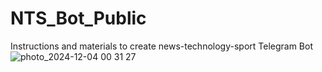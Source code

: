 # NTS_Bot_Public
Instructions and materials to create news-technology-sport Telegram Bot
![photo_2024-12-04 00 31 27](https://github.com/user-attachments/assets/5d41fe3b-cb96-46ec-9d7e-935a900b845e)
